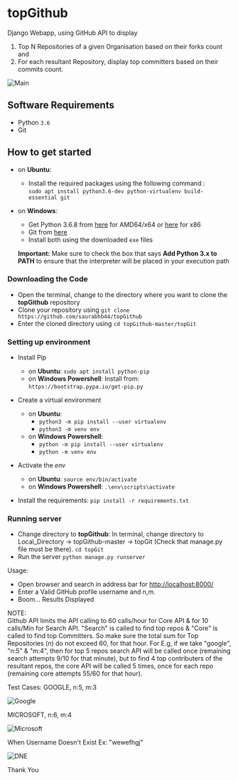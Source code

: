 # topGithub
Django Webapp, using GitHub API to display
1) Top N Repositories of a given Organisation based on their forks count and
2) For each resultant Repository, display top committers based on their commits count.

![Main](https://github.com/saurabhb44/topGithub/blob/master/Screenshots/SS1.PNG)

## Software Requirements

* Python `3.6`
* Git

## How to get started

* on **Ubuntu**:
  * Install the required packages using the following command :  
    `sudo apt install python3.6-dev python-virtualenv build-essential git`

* on **Windows**:
  * Get Python 3.6.8 from [here](https://www.python.org/ftp/python/3.6.8/python-3.6.8-amd64.exe) for AMD64/x64 or [here](https://www.python.org/ftp/python/3.6.8/python-3.6.8.exe) for x86
  * Git from [here](https://git-scm.com/download/win)
  * Install both using the downloaded `exe` files  

  **Important:** Make sure to check the box that says **Add Python 3.x to PATH** to ensure that the interpreter will be placed in your execution path

### Downloading the Code

* Open the terminal, change to the directory where you want to clone the **topGithub** repository
* Clone your repository using `git clone https://github.com/saurabhb44/topGithub`
* Enter the cloned directory using `cd topGithub-master/topGit`

### Setting up environment

* Install Pip
  * on **Ubuntu**: `sudo apt install python-pip`
  * on **Windows Powershell**: Install from: `https://bootstrap.pypa.io/get-pip.py`

* Create a virtual environment  
  * on **Ubuntu**:
    *  `python3 -m pip install --user virtualenv`
    *  `python3 -m venv env`
  * on **Windows Powershell**:
    *  `python -m pip install --user virtualenv`
    *  `python -m venv env`

* Activate the *env*
  * on **Ubuntu**: `source env/bin/activate`  
  * on **Windows Powershell**: `.\env\scripts\activate`

* Install the requirements: `pip install -r requirements.txt`

### Running server

* Change directory to **topGithub**: In terminal, change directory to Local_Directory -> topGithub-master -> topGit (Check that manage.py file must be there). `cd topGit`
* Run the server `python manage.py runserver`

Usage:

* Open browser and search in address bar for <http://localhost:8000/>
* Enter a Valid GitHub profile username and n,m.
* Boom... Results Displayed

NOTE:<br>
Github API limits the API calling to 60 calls/hour for Core API & for 10 calls/Min for Search API. "Search" is called to find top repos & "Core" is called to find top Committers. So make sure the total sum for Top Repositories (n) do not exceed 60, for that hour.
For E.g, if we take "google", "n:5" & "m:4", then for top 5 repos search API will be called once (remaining search attempts 9/10 for that minute), but to find 4 top contributers of the resultant repos, the core API will be called 5 times, once for each repo (remaining core attempts 55/60 for that hour).

Test Cases:
GOOGLE, n:5, m:3

![Google](https://github.com/saurabhb44/topGithub/blob/master/Screenshots/Google.png)

MICROSOFT, n:6, m:4

![Microsoft](https://github.com/saurabhb44/topGithub/blob/master/Screenshots/Microsoft.png)

When Username Doesn't Exist
Ex: "wewefhgj"

![DNE](https://github.com/saurabhb44/topGithub/blob/master/Screenshots/DNE.png)


Thank You
